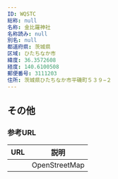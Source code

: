 ```yaml
---
ID: WQSTC
総称: null
名称: 金比羅神社
名称読み: null
別名: null
都道府県: 茨城県
区域: ひたちなか市
緯度: 36.3572608
経度: 140.6100508
郵便番号: 3111203
住所: 茨城県ひたちなか市平磯町５３９−２
---
```


## その他

### 参考URL

| URL | 説明          |
| --- | ------------- |
|     | OpenStreetMap |

